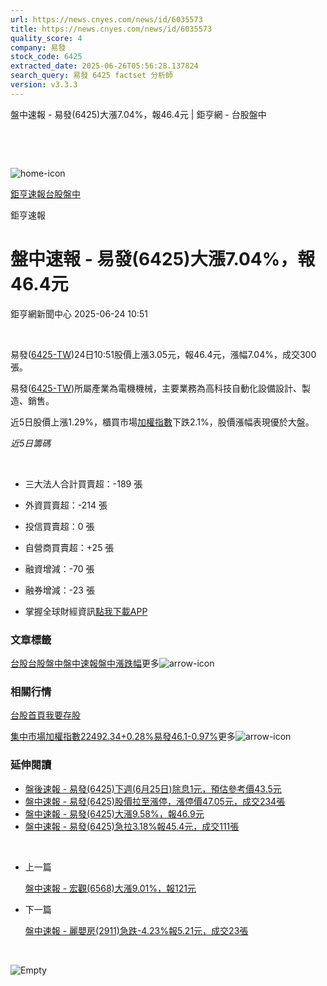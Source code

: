 ```yaml
---
url: https://news.cnyes.com/news/id/6035573
title: https://news.cnyes.com/news/id/6035573
quality_score: 4
company: 易發
stock_code: 6425
extracted_date: 2025-06-26T05:56:28.137824
search_query: 易發 6425 factset 分析師
version: v3.3.3
---
```


盤中速報 - 易發(6425)大漲7.04%，報46.4元 | 鉅亨網 - 台股盤中

‌

‌

![home-icon](/assets/icons/breadCrumb/symbol-icon-home.svg)

[鉅亨速報](/news/cat/anue_live)[台股盤中](/news/cat/tw_live)

鉅亨速報

# 盤中速報 - 易發(6425)大漲7.04%，報46.4元

鉅亨網新聞中心 2025-06-24 10:51

‌

易發([6425-TW](https://www.cnyes.com/twstock/6425))24日10:51股價上漲3.05元，報46.4元，漲幅7.04%，成交300張。

易發([6425-TW](https://www.cnyes.com/twstock/6425))所屬產業為電機機械，主要業務為高科技自動化設備設計、製造、銷售。

近5日股價上漲1.29%，櫃買市場[加權指數](https://invest.cnyes.com/index/TWS/TSE01)下跌2.1%，股價漲幅表現優於大盤。

*近5日籌碼*

‌

* 三大法人合計買賣超：-189 張
* 外資買賣超：-214 張
* 投信買賣超：0 張
* 自營商買賣超：+25 張
* 融資增減：-70 張
* 融券增減：-23 張

* 掌握全球財經資訊[點我下載APP](http://www.cnyes.com/app/?utm_source=mweb&utm_medium=HamMenuBanner&utm_campaign=fixed&utm_content=entr)

### 文章標籤

[台股](https://news.cnyes.com/tag/台股 "台股")[台股盤中](https://news.cnyes.com/tag/台股盤中 "台股盤中")[盤中速報](https://news.cnyes.com/tag/盤中速報 "盤中速報")[盤中漲跌幅](https://news.cnyes.com/tag/盤中漲跌幅 "盤中漲跌幅")更多![arrow-icon](/assets/icons/arrows/arrow-down.svg)

### 相關行情

[台股首頁](https://www.cnyes.com/twstock)[我要存股](https://supr.link/8OHaU)

[集中市場加權指數22492.34+0.28%](https://invest.cnyes.com/index/TWS/TSE01)[易發46.1-0.97%](https://www.cnyes.com/twstock/6425)更多![arrow-icon](/assets/icons/arrows/arrow-down.svg)

### 延伸閱讀

* [盤後速報 - 易發(6425)下週(6月25日)除息1元，預估參考價43.5元](/news/id/6028210)
* [盤中速報 - 易發(6425)股價拉至漲停，漲停價47.05元，成交234張](/news/id/6025603)
* [盤中速報 - 易發(6425)大漲9.58%，報46.9元](/news/id/6025602)
* [盤中速報 - 易發(6425)急拉3.18%報45.4元，成交111張](/news/id/6025565)

‌

* 上一篇

  [盤中速報 - 宏觀(6568)大漲9.01%，報121元](/news/id/6035779)
* 下一篇

  [盤中速報 - 麗嬰房(2911)急跌-4.23%報5.21元，成交23張](/news/id/6034005)

‌

![Empty](/assets/icons/skeleton/empty-image.svg)

‌